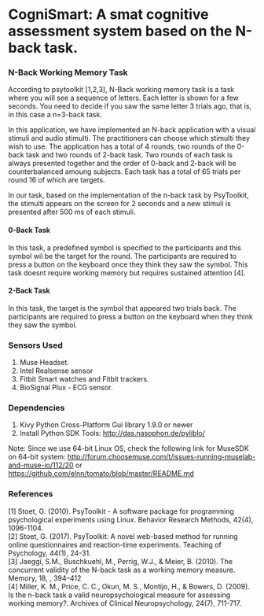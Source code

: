 # CogniSmart: A smat cognitive assessment system based on the N-back task.

### N-Back Working Memory Task
According to psytoolkit [1,2,3], N-Back working memory task is a task where you will see a sequence
of letters. Each letter is shown for a few seconds. You need to decide if you saw the same letter 3 trials ago, that is,
 in this case a n=3-back task.
<p>
In this application, we have implemented an N-back application with a visual stimuli and audio stimulti. The practitioners
can choose which stimulti they wish to use. The application has a total of 4 rounds, two rounds of the 0-back task and 
two rounds of 2-back task. Two rounds of each task is always presented together and the order of 0-back and 2-back will 
be counterbalanced amoung subjects. Each task has a total of 65 trials per round 16 of which are targets.
<p>
In our task, based on the implementation of the n-back task by PsyToolkit, the stimulti appears on the screen for 
2 seconds and a new stimuli is presented after 500 ms of each stimuli.

#### 0-Back Task
In this task, a predefined symbol is specified to the participants and this symbol wil be the target for the round.
The participants are required to press a button on the keyboard once they think they saw the symbol. This task doesnt 
require working memory but requires sustained attention [4].

#### 2-Back Task
In this task, the target is the symbol that appeared two trials back. The participants are required to press a button on
the keyboard when they think they saw the symbol.

### Sensors Used
1. Muse Headset.
2. Intel Realsense sensor
3. Fitbit Smart watches and Fitbit trackers.
4. BioSignal Plux - ECG sensor.

### Dependencies
1. Kivy Python Cross-Platform Gui library 1.9.0 or newer
2. Install Python SDK Tools: http://das.nasophon.de/pyliblo/ 

Note: Since we use 64-bit Linux OS, check the following link for MuseSDK on 64-bit system: http://forum.choosemuse.com/t/issues-running-muselab-and-muse-io/112/20 or https://github.com/elnn/tomato/blob/master/README.md


### References
[1] Stoet, G. (2010). PsyToolkit - A software package for programming psychological experiments using Linux. Behavior Research Methods, 42(4), 1096-1104. <br> 
[2] Stoet, G. (2017). PsyToolkit: A novel web-based method for running online questionnaires and reaction-time experiments. Teaching of Psychology, 44(1), 24-31. <br> 
[3] Jaeggi, S.M., Buschkuehl, M., Perrig, W.J., & Meier, B. (2010). The concurrent validity of the N-back task as a working memory measure. Memory, 18, , 394–412 <br> 
[4] Miller, K. M., Price, C. C., Okun, M. S., Montijo, H., & Bowers, D. (2009). Is the n-back task a valid neuropsychological measure for assessing working memory?. Archives of Clinical Neuropsychology, 24(7), 711-717. <br> 
